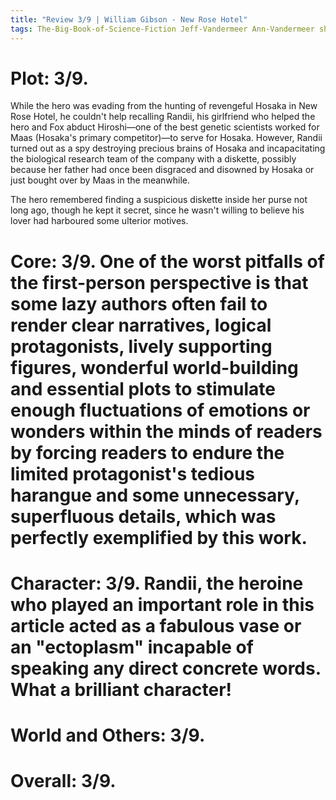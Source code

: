 ```yaml
---
title: "Review 3/9 | William Gibson - New Rose Hotel"
tags: The-Big-Book-of-Science-Fiction Jeff-Vandermeer Ann-Vandermeer short-story novelette science-fiction 1948- 1984
---
```



# Plot: 3/9. 
While the hero was evading from the hunting of revengeful Hosaka in New Rose Hotel, he couldn't help recalling Randii, his girlfriend who helped the hero and Fox abduct Hiroshi—one of the best genetic scientists worked for Maas (Hosaka's primary competitor)—to serve for Hosaka. However, Randii turned out as a spy destroying precious brains of Hosaka and incapacitating the biological research team of the company with a diskette, possibly because her father had once been disgraced and disowned by Hosaka or just bought over by Maas in the meanwhile.

The hero remembered finding a suspicious diskette inside her purse not long ago, though he kept it secret, since he wasn't willing to believe his lover had harboured some ulterior motives.

# Core: 3/9. One of the worst pitfalls of the first-person perspective is that some lazy authors often fail to render clear narratives, logical protagonists, lively supporting figures, wonderful world-building and essential plots to stimulate enough fluctuations of emotions or wonders within the minds of readers by forcing readers to endure the limited protagonist's tedious harangue and some unnecessary, superfluous details, which was perfectly exemplified by this work.

# Character: 3/9. Randii, the heroine who played an important role in this article acted as a fabulous vase or an "ectoplasm" incapable of speaking any direct concrete words. What a brilliant character!

# World and Others: 3/9. 

# Overall: 3/9. 


